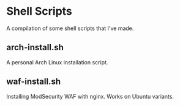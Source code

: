 # Shell Scripts

<p>A compilation of some shell scripts that I've made.</p>

## arch-install.sh

<p>A personal Arch Linux installation script.</p>

## waf-install.sh

<p>Installing ModSecurity WAF with nginx. Works on Ubuntu variants.</p>
